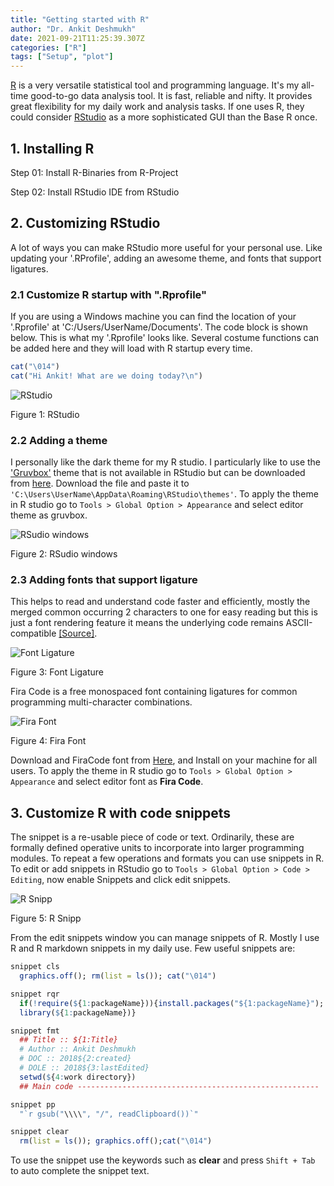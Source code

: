 ```yaml
---
title: "Getting started with R"
author: "Dr. Ankit Deshmukh"
date: 2021-09-21T11:25:39.307Z 
categories: ["R"]
tags: ["Setup", "plot"]
---
```




[R](https://www.r-project.org/) is a very versatile statistical tool and programming language. It's my all-time good-to-go data analysis tool. It is fast, reliable and nifty. It provides great flexibility for my daily work and analysis tasks. If one uses R, they could consider [RStudio](https://www.rstudio.com/) as a more sophisticated GUI than the Base R once.


## 1. Installing R
Step 01: Install R-Binaries from R-Project

Step 02: Install RStudio IDE from RStudio

## 2. Customizing RStudio
A lot of ways you can make RStudio more useful for your personal use. Like updating your '.RProfile', adding an awesome theme, and fonts that support ligatures.

### 2.1 Customize R startup with ".Rprofile"
If you are using a Windows machine you can find the location of your '.Rprofile' at 'C:/Users/UserName/Documents'. The code block is shown below. This is what my '.Rprofile' looks like. Several costume functions can be added here and they will load with R startup every time.

```r
cat("\014")
cat("Hi Ankit! What are we doing today?\n")
```

<div class="figure">
<img src="../../post/2021-09-21-Getting-started-with-R/RStudio01.png" alt="RStudio"  />
<p class="caption">Figure 1: RStudio</p>
</div>


### 2.2 Adding a theme
I personally like the dark theme for my R studio. I particularly like to use the ['Gruvbox'](https://github.com/morhetz/gruvbox) theme that is not available in RStudio but can be downloaded from [here](https://www.filehosting.org/file/details/963261/gruvbox.rstheme). Download the file and paste it to `'C:\Users\UserName\AppData\Roaming\RStudio\themes'`. To apply the theme in R studio go to `Tools > Global Option > Appearance` and select editor theme as gruvbox.


<div class="figure">
<img src="../../post/2021-09-21-Getting-started-with-R/RS.png" alt="RSudio windows"  />
<p class="caption">Figure 2: RSudio windows</p>
</div>


### 2.3 Adding fonts that support ligature
This helps to read and understand code faster and efficiently, mostly the merged common occurring 2 characters to one for easy reading but this is just a font rendering feature it means the underlying code remains ASCII-compatible [[Source]](https://github.com/ryanoasis).


<div class="figure">
<img src="../../post/2021-09-21-Getting-started-with-R/FiraFont.png" alt="Font Ligature"  />
<p class="caption">Figure 3: Font Ligature</p>
</div>


Fira Code is a free monospaced font containing ligatures for common programming multi-character combinations.

<div class="figure">
<img src="../../post/2021-09-21-Getting-started-with-R/Font.png" alt="Fira Font"  />
<p class="caption">Figure 4: Fira Font</p>
</div>

Download and FiraCode font from [Here](https://github.com/tonsky/FiraCode/releases/download/5.2/Fira_Code_v5.2.zip), and Install on your machine for all users. To apply the theme in R studio go to `Tools > Global Option > Appearance` and select editor font as **Fira Code**.

## 3. Customize R with code snippets
The snippet is a re-usable piece of code or text. Ordinarily, these are formally defined operative units to incorporate into larger programming modules. To repeat a few operations and formats you can use snippets in R. To edit or add snippets in RStudio go to `Tools > Global Option > Code > Editing`, now enable Snippets and click edit snippets.


<div class="figure">
<img src="../../post/2021-09-21-Getting-started-with-R/Snippets.png" alt="R Snipp"  />
<p class="caption">Figure 5: R Snipp</p>
</div>

From the edit snippets window you can manage snippets of R. Mostly I use R and R markdown snippets in my daily use. Few useful snippets are:


```r
snippet cls
  graphics.off(); rm(list = ls()); cat("\014")

snippet rqr
  if(!require(${1:packageName})){install.packages("${1:packageName}");
  library(${1:packageName})}

snippet fmt
  ## Title :: ${1:Title}
  # Author :: Ankit Deshmukh
  # DOC :: 2018${2:created}
  # DOLE :: 2018${3:lastEdited}
  setwd(${4:work directory})
  ## Main code ------------------------------------------------------

snippet pp
  "`r gsub("\\\\", "/", readClipboard())`"

snippet clear
  rm(list = ls()); graphics.off();cat("\014")
```
To use the snippet use the keywords such as **clear** and press `Shift + Tab` to auto complete the snippet text.


